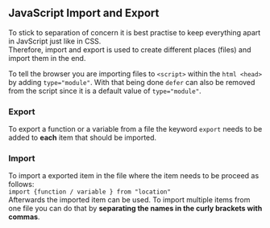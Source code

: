 ## JavaScript Import and Export

To stick to separation of concern it is best practise to keep everything apart in JavScript just like in CSS.  
Therefore, import and export is used to create different places (files) and import them in the end.

To tell the browser you are importing files to `<script>` within the `html <head>` by adding `type="module"`. With that being done `defer` can also be removed from the script since it is a default value of `type="module"`.

### Export

To export a function or a variable from a file the keyword `export` needs to be added to **each** item that should be imported.

### Import

To import a exported item in the file where the item needs to be proceed as follows:  
`import {function / variable } from "location"`  
Afterwards the imported item can be used. To import multiple items from one file you can do that by **separating the names in the curly brackets with commas**.
